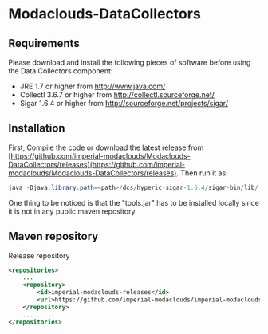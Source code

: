 Modaclouds-DataCollectors
=========================
## Requirements

Please download and install the following pieces of software before using the Data Collectors component:
* JRE 1.7 or higher from http://www.java.com/
* Collectl 3.6.7 or higher from http://collectl.sourceforge.net/
* Sigar 1.6.4 or higher from http://sourceforge.net/projects/sigar/

## Installation
First, Compile the code or download the latest release from [https://github.com/imperial-modaclouds/Modaclouds-DataCollectors/releases](https://github.com/imperial-modaclouds/Modaclouds-DataCollectors/releases).
Then run it as: 
```java
java -Djava.library.path=<path>/dcs/hyperic-sigar-1.6.4/sigar-bin/lib/ -jar data-collector-1.0.jar 
```


One thing to be noticed is that the "tools.jar" has to be installed locally since it is not in any public maven repository.

## Maven repository

Release repository

```xml
<repositories>
    ...
    <repository>
        <id>imperial-modaclouds-releases</id>
        <url>https://github.com/imperial-modaclouds/imperial-modaclouds-mvn-repo/raw/master/releases</url>
    </repository>
    ...
</repositories>
```
